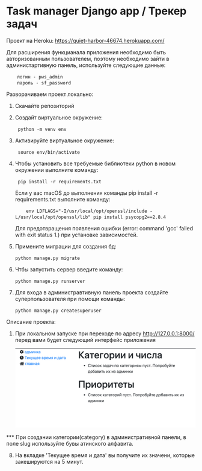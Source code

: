 # Task manager Django app / Трекер задач

Проект на Heroku: https://quiet-harbor-46674.herokuapp.com/

Для расширения функцианала приложения необходимо быть авторизованным пользователем, поэтому необходимо зайти в администартивную панель, используйте следующие данные:
        
        логин - pws_admin
        пароль - sf_password

Разворачиваем проект локально:

1. Скачайте репозиторий

2. Создайт виртуальное окружение: 

        python -m venv env
       
3. Активируйте виртуальное окружение: 

        source env/bin/activate
        
4. Чтобы установить все требуемые библиотеки python в новом окружении выполните команду: 

        pip install -r requirements.txt
   
   Если у вас macOS до выполнения команды pip install -r requirements.txt выполните команду:       
   
           env LDFLAGS="-I/usr/local/opt/openssl/include -L/usr/local/opt/openssl/lib" pip install psycopg2==2.8.4      
   
   Для предотвращения появления ошибки (error: command 'gcc' failed with exit status 1.) при установке зависимостей.
   
5. Примените миграции для создания бд: 

       python manage.py migrate

6. Чтбы запустить сервер введите команду: 

       python manage.py runserver

7. Для входа в администравтивную панель проекта создайте суперпользователя при помощи команды: 

       python manage.py createsuperuser


Описание проекта:

1. При локальном запуске при переходе по адресу http://127.0.0.1:8000/ перед вами будет следующий интерфейс приложения

   ![Главная](/screenshots/screen_1.png)


*** При создании категории(category) в административной панели, в поле slug используйте бувы атинского алфавита.

8. На вкладке 'Текущее время и дата' вы получите их значени, которые закешируются на 5 минут.


